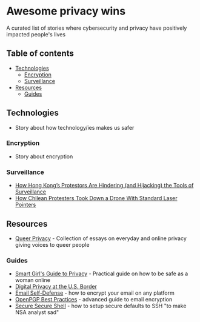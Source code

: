 # Awesome privacy wins
A curated list of stories where cybersecurity and privacy have positively impacted people's lives

## Table of contents
  - [Technologies](#technologies)
    - [Encryption](#encryption)
    - [Surveillance](#surveillance)
  - [Resources](#resources)
    - [Guides](#guides)
    

## Technologies

* Story about how technology/ies makes us safer


### Encryption

* Story about encryption

### Surveillance
- [How Hong Kong’s Protestors Are Hindering (and Hijacking) the Tools of Surveillance](https://gizmodo.com/how-hong-kong-s-protestors-are-hindering-and-hijacking-1836732933)
- [How Chilean Protesters Took Down a Drone With Standard Laser Pointers](https://www.nextgov.com/emerging-tech/2019/11/how-chilean-protesters-took-down-drone-standard-laser-pointers/161288/)
## Resources
- [Queer Privacy](https://leanpub.com/queerprivacy) - Collection of essays on everyday and online privacy giving voices to queer people

### Guides
 
 - [Smart Girl's Guide to Privacy](https://nostarch.com/smartgirlsguide) - Practical guide on how to be safe as a woman online
 - [Digital Privacy at the U.S. Border](https://www.eff.org/wp/digital-privacy-us-border-2017)
 - [Email Self-Defense](https://emailselfdefense.fsf.org/en/) - how to encrypt your email on any platform
 - [OpenPGP Best Practices](https://riseup.net/en/security/message-security/openpgp/gpg-best-practices) - advanced guide to email encryption
 - [Secure Secure Shell](https://stribika.github.io/2015/01/04/secure-secure-shell.html) - how to setup secure defaults to SSH "to make NSA analyst sad"
